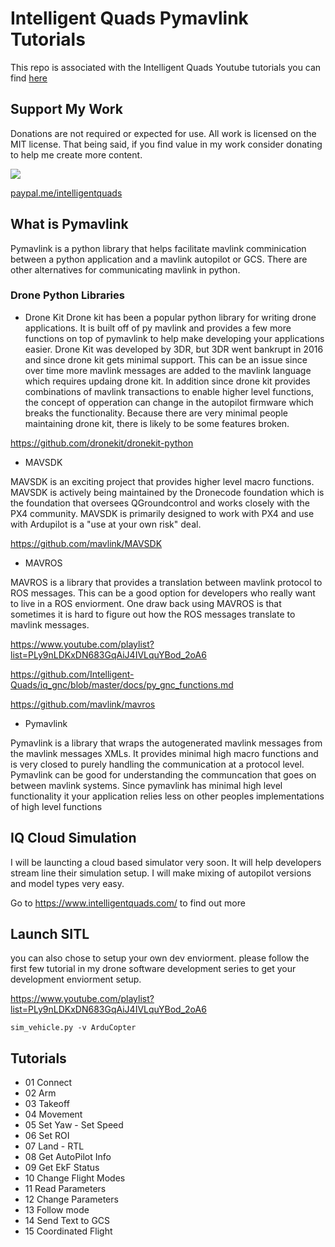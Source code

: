 # Intelligent Quads Pymavlink Tutorials

This repo is associated with the Intelligent Quads Youtube tutorials you can find [here](https://www.youtube.com/playlist?list=PLy9nLDKxDN68cwdt5EznyAul6R8mUSNou)

## Support My Work

Donations are not required or expected for use. All work is licensed on the MIT license. That being said, if you find value in my work consider donating to help me create more content.  

[<img src="https://www.paypalobjects.com/webstatic/mktg/logo/pp_cc_mark_37x23.jpg">](https://www.paypal.me/intelligentquads)

[paypal.me/intelligentquads](https://www.paypal.com/paypalme/intelligentquads)


## What is Pymavlink 

Pymavlink is a python library that helps facilitate mavlink comminication between a python application and a mavlink autopilot or GCS. There are other alternatives for communicating mavlink in python.

### Drone Python Libraries 


- Drone Kit 
Drone kit has been a popular python library for writing drone applications. It is built off of py mavlink and provides a few more functions on top of pymavlink to help make developing your applications easier. Drone Kit was developed by 3DR, but 3DR went bankrupt in 2016 and since drone kit gets minimal support. This can be an issue since over time more mavlink messages are added to the mavlink language which requires updaing drone kit. In addition since drone kit provides combinations of mavlink transactions to enable higher level functions, the concept of opperation can change in the autopilot firmware which breaks the functionality.  Because there are very minimal people maintaining drone kit, there is likely to be some features broken. 

https://github.com/dronekit/dronekit-python

- MAVSDK 

MAVSDK is an exciting project that provides higher level macro functions. MAVSDK is actively being maintained by the Dronecode foundation which is the foundation that oversees QGroundcontrol and works closely with the PX4 community. MAVSDK is primarily designed to work with PX4 and use with Ardupilot is a "use at your own risk" deal. 

https://github.com/mavlink/MAVSDK


- MAVROS

MAVROS is a library that provides a translation between mavlink protocol to ROS messages. This can be a good option for developers who really want to live in a ROS enviorment. One draw back using MAVROS is that sometimes it is hard to figure out how the ROS messages translate to mavlink messages. 

https://www.youtube.com/playlist?list=PLy9nLDKxDN683GqAiJ4IVLquYBod_2oA6

https://github.com/Intelligent-Quads/iq_gnc/blob/master/docs/py_gnc_functions.md

https://github.com/mavlink/mavros


- Pymavlink 

Pymavlink is a library that wraps the autogenerated mavlink messages from the mavlink messages XMLs. It provides minimal high macro functions and is very closed to purely handling the communication at a protocol level. Pymavlink can be good for understanding the communcation that goes on between mavlink systems. Since pymavlink has minimal high level functionality it your application relies less on other peoples implementations of high level functions


## IQ Cloud Simulation

I will be launcting a cloud based simulator very soon. It will help developers stream line their simulation setup. I will make mixing of autopilot versions and model types very easy. 

Go to https://www.intelligentquads.com/ to find out more




## Launch SITL

you can also chose to setup your own dev enviorment. please follow the first few tutorial in my drone software development series to get your development enviorment setup. 

https://www.youtube.com/playlist?list=PLy9nLDKxDN683GqAiJ4IVLquYBod_2oA6

```
sim_vehicle.py -v ArduCopter
```


## Tutorials 

- 01 Connect 
- 02 Arm 
- 03 Takeoff 
- 04 Movement 
- 05 Set Yaw - Set Speed 
- 06 Set ROI
- 07 Land - RTL
- 08 Get AutoPilot Info
- 09 Get EkF Status   
- 10 Change Flight Modes 
- 11 Read Parameters
- 12 Change Parameters 
- 13 Follow mode 
- 14 Send Text to GCS 
- 15 Coordinated Flight 